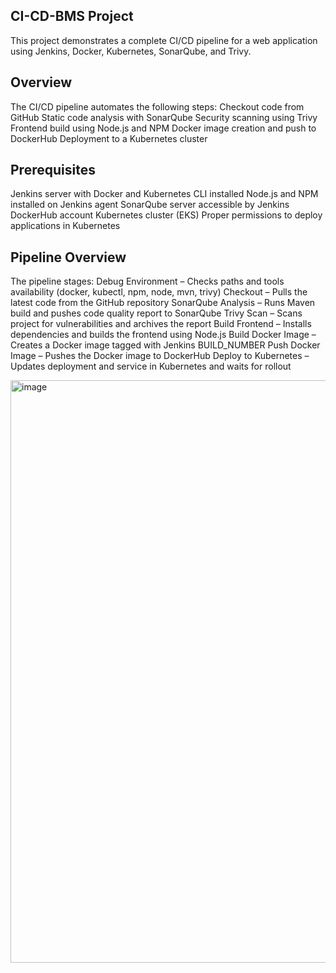 ## CI-CD-BMS Project

This project demonstrates a complete CI/CD pipeline for a web application using Jenkins, Docker, Kubernetes, SonarQube, and Trivy.

## Overview

The CI/CD pipeline automates the following steps:
Checkout code from GitHub
Static code analysis with SonarQube
Security scanning using Trivy
Frontend build using Node.js and NPM
Docker image creation and push to DockerHub
Deployment to a Kubernetes cluster

## Prerequisites

Jenkins server with Docker and Kubernetes CLI installed
Node.js and NPM installed on Jenkins agent
SonarQube server accessible by Jenkins
DockerHub account
Kubernetes cluster (EKS)
Proper permissions to deploy applications in Kubernetes

## Pipeline Overview

The pipeline stages:
Debug Environment – Checks paths and tools availability (docker, kubectl, npm, node, mvn, trivy)
Checkout – Pulls the latest code from the GitHub repository
SonarQube Analysis – Runs Maven build and pushes code quality report to SonarQube
Trivy Scan – Scans project for vulnerabilities and archives the report
Build Frontend – Installs dependencies and builds the frontend using Node.js
Build Docker Image – Creates a Docker image tagged with Jenkins BUILD_NUMBER
Push Docker Image – Pushes the Docker image to DockerHub
Deploy to Kubernetes – Updates deployment and service in Kubernetes and waits for rollout

<img width="1860" height="932" alt="image" src="https://github.com/user-attachments/assets/d0acc630-b170-47d7-b26a-19138f3d030b" />


